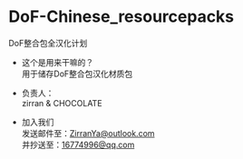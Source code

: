 # DoF-Chinese_resourcepacks
DoF整合包全汉化计划

- 这个是用来干嘛的？
<br>用于储存DoF整合包汉化材质包

- 负责人：
<br>zirran & CHOCOLATE

- 加入我们
<br>发送邮件至：ZirranYa@outlook.com
<br>并抄送至：16774996@qq.com

